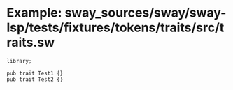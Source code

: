 # Example: sway_sources/sway/sway-lsp/tests/fixtures/tokens/traits/src/traits.sw

```sway
library;

pub trait Test1 {}
pub trait Test2 {}

```
